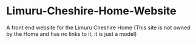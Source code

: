 # Limuru-Cheshire-Home-Website
A front end website for the Limuru Cheshire Home (This site is not owned by the Home and has no links to it, it is just a model)
